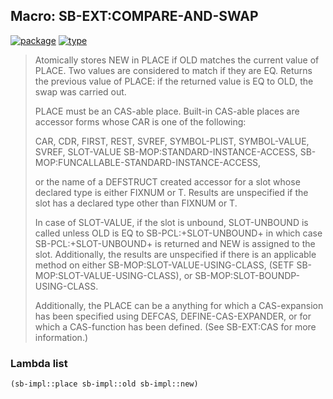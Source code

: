 ## Macro: SB-EXT:COMPARE-AND-SWAP
[![package](https://img.shields.io/badge/Package-SB--EXT-5f9ea0.svg?style=social&colorA=999999)](../) [![type](https://img.shields.io/badge/Type-Macro-5f9ea0.svg?style=social&colorA=999999)](../#macro) 

> Atomically stores NEW in PLACE if OLD matches the current value of PLACE.
> Two values are considered to match if they are EQ. Returns the previous value
> of PLACE: if the returned value is EQ to OLD, the swap was carried out.
> 
> PLACE must be an CAS-able place. Built-in CAS-able places are accessor forms
> whose CAR is one of the following:
> 
> CAR, CDR, FIRST, REST, SVREF, SYMBOL-PLIST, SYMBOL-VALUE, SVREF, SLOT-VALUE
> SB-MOP:STANDARD-INSTANCE-ACCESS, SB-MOP:FUNCALLABLE-STANDARD-INSTANCE-ACCESS,
> 
> or the name of a DEFSTRUCT created accessor for a slot whose declared type is
> either FIXNUM or T. Results are unspecified if the slot has a declared type
> other than FIXNUM or T.
> 
> In case of SLOT-VALUE, if the slot is unbound, SLOT-UNBOUND is called unless
> OLD is EQ to SB-PCL:+SLOT-UNBOUND+ in which case SB-PCL:+SLOT-UNBOUND+ is
> returned and NEW is assigned to the slot. Additionally, the results are
> unspecified if there is an applicable method on either
> SB-MOP:SLOT-VALUE-USING-CLASS, (SETF SB-MOP:SLOT-VALUE-USING-CLASS), or
> SB-MOP:SLOT-BOUNDP-USING-CLASS.
> 
> Additionally, the PLACE can be a anything for which a CAS-expansion has been
> specified using DEFCAS, DEFINE-CAS-EXPANDER, or for which a CAS-function has
> been defined. (See SB-EXT:CAS for more information.)

### Lambda list
```cl
(sb-impl::place sb-impl::old sb-impl::new)
```
